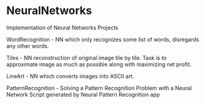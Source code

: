 # NeuralNetworks
Implementation of Neural Networks Projects

WordRecognition - NN which only recognizes some list of words, disregards any other words. 

Tiles - NN reconstruction of original image tile by tile. Task is to approximate image as much as possible along with maximizing net profit.

LineArt - NN which converts images into ASCII art.

PatternRecognition - Solving a Pattern Recognition Problem with a Neural Network Script generated by Neural Pattern Recognition app

